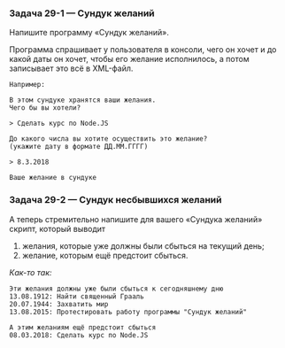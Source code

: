 ### Задача 29-1 — Сундук желаний 

Напишите программу «Сундук желаний».

Программа спрашивает у пользователя в консоли, чего он хочет и до какой даты он хочет, чтобы его желание исполнилось, а потом записывает это всё в XML-файл.

```
Например:

В этом сундуке хранятся ваши желания.
Чего бы вы хотели?

> Сделать курс по Node.JS

До какого числа вы хотите осуществить это желание?
(укажите дату в формате ДД.ММ.ГГГГ)

> 8.3.2018

Ваше желание в сундуке
```


### Задача 29-2 — Сундук несбывшихся желаний 

А теперь стремительно напишите для вашего «Сундука желаний» скрипт, который выводит

1. желания, которые уже должны были сбыться на текущий день;
2. желание, которым ещё предстоит сбыться.

*Как-то так:*
```
Эти желания должны уже были сбыться к сегодняшнему дню
13.08.1912: Найти священный Грааль
20.07.1944: Захватить мир
13.08.2015: Протестировать работу программы "Сундук желаний"

А этим желаниям ещё предстоит сбыться
08.03.2018: Сделать курс по Node.JS
```
